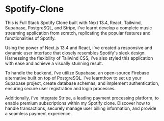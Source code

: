 # Spotify-Clone
This is  Full Stack Spotify Clone built with Next 13.4, React, Tailwind, Supabase, PostgreSQL, and Stripe, i've learnt develop a complete music streaming application from scratch, replicating the popular features and functionalities of Spotify.

Using the power of Next.js 13.4 and React, i've created a responsive and dynamic user interface that closely resembles Spotify's sleek design. Harnessing the flexibility of Tailwind CSS, i've also styled this application with ease and achieve a visually stunning result.

To handle the backend, i've  utilize Supabase, an open-source Firebase alternative built on top of PostgreSQL. I've learnthow to set up your Supabase project, create database schemas, and implement authentication, ensuring secure user registration and login processes.

Additionally, i've  integrate Stripe, a leading payment processing platform, to enable premium subscriptions within my Spotify clone. Discover how to handle transactions, securely manage user billing information, and provide a seamless payment experience.

